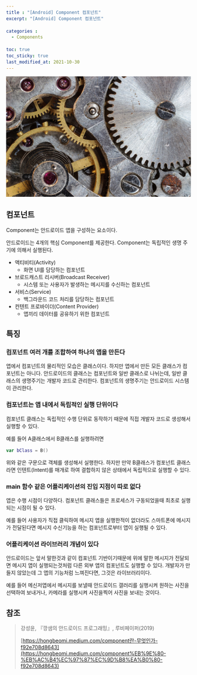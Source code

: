 ```yaml
---
title : "[Android] Component 컴포넌트"
excerpt: "[Android] Component 컴포넌트"

categories :
  - Components

toc: true
toc_sticky: true
last_modified_at: 2021-10-30 
---
```



![Gear.jpg](../assets/images/Gear.jpg?raw=true)

## 컴포넌트

Component는 안드로이드 앱을 구성하는 요소이다.

안드로이드는 4개의 핵심 Component를 제공한다. Component는 독립적인 생명 주기에 의해서 실행된다.

- 액티비티(Activity)
  - 화면 UI를 담당하는 컴포넌트
- 브로드캐스트 리시버(Broadcast Receiver)
  - 시스템 또는 사용자가 발생하는 메시지를 수신하는 컴포넌트
- 서비스(Service)
  - 백그라운드 코드 처리를 담당하는 컴포넌트
- 컨텐트 프로바이더(Content Provider)
  - 앱끼리 데이터를 공유하기 위한 컴포넌트

## 특징

### 컴포넌트 여러 개를 조합하여 하나의 앱을 만든다

앱에서 컴포넌트의 물리적인 모습은 클래스이다. 하지만 앱에서 만든 모든 클래스가 컴포넌트는 아니다. 안드로이드의 클래스는 컴포넌트와 일반 클래스로 나뉘는데, 일반 클래스의 생명주기는 개발자 코드로 관리한다. 컴포넌트의 생명주기는 안드로이드 시스템이 관리한다.

### 컴포넌트는 앱 내에서 독립적인 실행 단위이다

컴포넌트 클래스는 독립적인 수행 단위로 동작하기 때문에 직접 개발자 코드로 생성해서 실행할 수 있다.

예를 들어  A클래스에서 B클래스를 실행하려면

```kotlin
var bClass = B()
```

위와 같은 구문으로 객체를 생성해서 실행한다. 하지만 만약 B클래스가 컴포넌트 클래스라면 인텐트(Intent)를 매개로 하여 결합하지 않은 상태에서 독립적으로 실행할 수 있다.

### main 함수 같은 어플리케이션의 진입 지점이 따로 없다

앱은 수행 시점이 다양하다. 컴포넌트 클래스들은 프로세스가 구동되었을때 최초로 실행되는 시점이 될 수 있다.

예를 들어 사용자가 직접 클릭하여 메시지 앱을 실행한적이 없더라도 스마트폰에 메시지가 전달된다면 메시지 수신기능을 하는 컴포넌트로부터 앱이 실행될 수 있다.

### 어플리케이션 라이브러리 개념이 있다

안드로이드는 앞서 말한것과 같이 컴포넌트 기반이기때문에 위에 말한 메시지가 전달되면 메시지 앱이 실행되는것처럼 다른 외부 앱의 컴포넌트도 실행할 수 있다. 개발자가 만들지 않았는데 그 앱의 기능처럼 느껴진다면, 그것은 라이브러리이다.

예를 들어 메신저앱에서 메시지를 보낼때 안드로이드 갤러리를 실행시켜 원하는 사진을 선택하여 보내거나, 카메라를 실행시켜 사진을찍어 사진을 보내는 것이다.

## 참조

> 강성윤, 『깡샘의 안드로이드 프로그래밍』, 루비페이퍼(2019)
>
> [https://hongbeomi.medium.com/component란-무엇인가-f92e708d8643](https://hongbeomi.medium.com/component%EB%9E%80-%EB%AC%B4%EC%97%87%EC%9D%B8%EA%B0%80-f92e708d8643)
>

